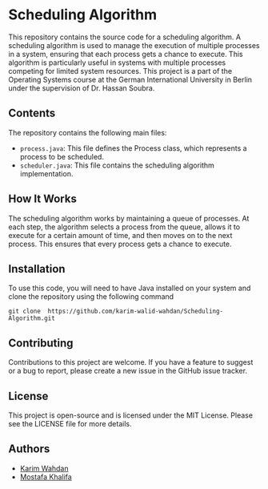 # Scheduling Algorithm

This repository contains the source code for a scheduling algorithm. A scheduling algorithm is used to manage the execution of multiple processes in a system, ensuring that each process gets a chance to execute. This algorithm is particularly useful in systems with multiple processes competing for limited system resources. This project is a  part of the Operating Systems course at the German International University in Berlin under the supervision of Dr. Hassan Soubra.

## Contents

The repository contains the following main files:

- `process.java`: This file defines the Process class, which represents a process to be scheduled.
- `scheduler.java`: This file contains the scheduling algorithm implementation.

## How It Works

The scheduling algorithm works by maintaining a queue of processes. At each step, the algorithm selects a process from the queue, allows it to execute for a certain amount of time, and then moves on to the next process. This ensures that every process gets a chance to execute.

## Installation

To use this code, you will need to have Java installed on your system and clone the repository using the following command

```
git clone  https://github.com/karim-walid-wahdan/Scheduling-Algorithm.git
```
## Contributing
Contributions to this project are welcome. If you have a feature to suggest or a bug to report, please create a new issue in the GitHub issue tracker.

## License
This project is open-source and is licensed under the MIT License. Please see the LICENSE file for more details.

## Authors

- [Karim Wahdan](https://github.com/karim-walid-wahdan)
- [Mostafa Khalifa](https://github.com/MostKhalifa)
